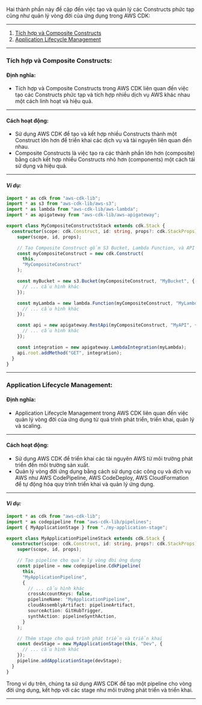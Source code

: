 Hai thành phần này đề cập đến việc tạo và quản lý các Constructs phức tạp cũng như quản lý vòng đời của ứng dụng trong AWS CDK:

---

1. [Tích hợp và Composite Constructs](#tích-hợp-và-composite-constructs)
2. [Application Lifecycle Management](#application-lifecycle-management)

---

### Tích hợp và Composite Constructs:

#### **Định nghĩa:**

- Tích hợp và Composite Constructs trong AWS CDK liên quan đến việc tạo các Constructs phức tạp và tích hợp nhiều dịch vụ AWS khác nhau một cách linh hoạt và hiệu quả.

---

#### **Cách hoạt động:**

- Sử dụng AWS CDK để tạo và kết hợp nhiều Constructs thành một Construct lớn hơn để triển khai các dịch vụ và tài nguyên liên quan đến nhau.
- Composite Constructs là việc tạo ra các thành phần lớn hơn (composite) bằng cách kết hợp nhiều Constructs nhỏ hơn (components) một cách tái sử dụng và hiệu quả.

---

#### _Ví dụ:_

```typescript
import * as cdk from "aws-cdk-lib";
import * as s3 from "aws-cdk-lib/aws-s3";
import * as lambda from "aws-cdk-lib/aws-lambda";
import * as apigateway from "aws-cdk-lib/aws-apigateway";

export class MyCompositeConstructsStack extends cdk.Stack {
  constructor(scope: cdk.Construct, id: string, props?: cdk.StackProps) {
    super(scope, id, props);

    // Tạo Composite Construct gồm S3 Bucket, Lambda Function, và API Gateway
    const myCompositeConstruct = new cdk.Construct(
      this,
      "MyCompositeConstruct"
    );

    const myBucket = new s3.Bucket(myCompositeConstruct, "MyBucket", {
      // ... cấu hình khác
    });

    const myLambda = new lambda.Function(myCompositeConstruct, "MyLambda", {
      // ... cấu hình khác
    });

    const api = new apigateway.RestApi(myCompositeConstruct, "MyAPI", {
      // ... cấu hình khác
    });

    const integration = new apigateway.LambdaIntegration(myLambda);
    api.root.addMethod("GET", integration);
  }
}
```

---

### Application Lifecycle Management:

#### **Định nghĩa:**

- Application Lifecycle Management trong AWS CDK liên quan đến việc quản lý vòng đời của ứng dụng từ quá trình phát triển, triển khai, quản lý và scaling.

---

#### **Cách hoạt động:**

- Sử dụng AWS CDK để triển khai các tài nguyên AWS từ môi trường phát triển đến môi trường sản xuất.
- Quản lý vòng đời ứng dụng bằng cách sử dụng các công cụ và dịch vụ AWS như AWS CodePipeline, AWS CodeDeploy, AWS CloudFormation để tự động hóa quy trình triển khai và quản lý ứng dụng.

---

#### _Ví dụ:_

```typescript
import * as cdk from "aws-cdk-lib";
import * as codepipeline from "aws-cdk-lib/pipelines";
import { MyApplicationStage } from "./my-application-stage";

export class MyApplicationPipelineStack extends cdk.Stack {
  constructor(scope: cdk.Construct, id: string, props?: cdk.StackProps) {
    super(scope, id, props);

    // Tạo pipeline cho quản lý vòng đời ứng dụng
    const pipeline = new codepipeline.CdkPipeline(
      this,
      "MyApplicationPipeline",
      {
        // ... cấu hình khác
        crossAccountKeys: false,
        pipelineName: "MyApplicationPipeline",
        cloudAssemblyArtifact: pipelineArtifact,
        sourceAction: GitHubTrigger,
        synthAction: pipelineSynthAction,
      }
    );

    // Thêm stage cho quá trình phát triển và triển khai
    const devStage = new MyApplicationStage(this, "Dev", {
      // ... cấu hình khác
    });
    pipeline.addApplicationStage(devStage);
  }
}
```

Trong ví dụ trên, chúng ta sử dụng AWS CDK để tạo một pipeline cho vòng đời ứng dụng, kết hợp với các stage như môi trường phát triển và triển khai.

---
